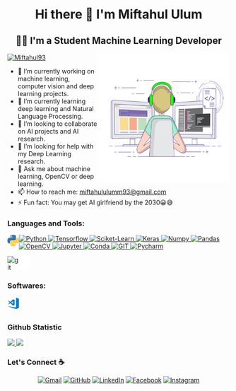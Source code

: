 <h1 align="center">Hi there 👋 I'm Miftahul Ulum</h1>
<h2 align="center">👨‍💻 I'm a Student Machine Learning Developer</h2>

<img align="right" alt="GIF" src="https://github.com/Hemraj183/Hemraj183/blob/main/coding.gif" width="300" height="290" />
<p align="left"> <a href="https://drive.google.com/file/d/1HogUAMnQ-kuKlKX5OlUzb44xnF8LnPqj/view?usp=sharing" target="blank"><img src="https://img.shields.io/badge/Resume-ViewInDrive-brightgreen" alt="Miftahul93" /></a> </p>

- 🔭 I’m currently working on machine learning, computer vision and deep learning projects.
- 🌱 I’m currently learning deep learning and Natural Language Processing.
- 👯 I’m looking to collaborate on AI projects and AI research.
- 🤔 I’m looking for help with my Deep Learning research.
- 💬 Ask me about machine learning, OpenCV or deep learning.
- 📫 How to reach me: miftahululumm93@gmail.com
- ⚡ Fun fact: You may get AI girlfriend by the 2030😀😅

### Languages and Tools:
<a href="https://www.python.org" target="_blank"> <img align="left" alt="Python" width="26px" src="https://github.com/Aakarsh-B/trying-repos/blob/master/python-5.svg?raw=true"/> </a>
<p align="left"> <a href="" target="_blank"> <img src="https://img.shields.io/badge/Python-FFD43B?style=for-the-badge&logo=python&logoColor=darkgreen" alt="Python"/>
<a href="" target="_blank"> <img src="https://img.shields.io/badge/TensorFlow-FF6F00?style=for-the-badge&logo=TensorFlow&logoColor=white" alt="Tensorflow"/> 
<a href="" target="_blank"> <img src="https://img.shields.io/badge/scikit_learn-F7931E?style=for-the-badge&logo=scikit-learn&logoColor=white" alt="Sciket-Learn"/>
<a href="" target="_blank"> <img src="https://img.shields.io/badge/Keras-D00000?style=for-the-badge&logo=Keras&logoColor=white" alt="Keras"/>
<a href="" target="_blank"> <img src="https://img.shields.io/badge/Numpy-777BB4?style=for-the-badge&logo=numpy&logoColor=white" alt="Numpy"/> 
<a href="" target="_blank"> <img src="https://img.shields.io/badge/Pandas-2C2D72?style=for-the-badge&logo=pandas&logoColor=white" alt="Pandas"/> 
<a href="" target="_blank"> <img src="https://img.shields.io/badge/OpenCV-27338e?style=for-the-badge&logo=OpenCV&logoColor=white" alt="OpenCV"/> 
<a href="" target="_blank"> <img src="https://img.shields.io/badge/Jupyter-F37626.svg?&style=for-the-badge&logo=Jupyter&logoColor=white" alt="Jupyter"/> 
<a href="" target="_blank"> <img src="https://img.shields.io/badge/conda-342B029.svg?&style=for-the-badge&logo=anaconda&logoColor=white" alt="Conda"/>
<a href="" target="_blank"> <img src="https://img.shields.io/badge/Git-F05032?style=for-the-badge&logo=git&logoColor=white" alt="GIT"/> 
<a href="" target="_blank"> <img src="https://img.shields.io/badge/PyCharm-000000.svg?&style=for-the-badge&logo=PyCharm&logoColor=white" alt="Pycharm"/> </p>
  

<a href="https://git-scm.com/" target="_blank"> <img align="left" alt="git" width="26px" src="https://www.vectorlogo.zone/logos/git-scm/git-scm-icon.svg"/> </a>
<img align="left" alt="GitHub" width="26px" src="https://github.com/Aakarsh-B/trying-repos/blob/master/github.svg" />
<br />
<br />

### Softwares:

<img align="left" alt="Visual Studio Code" width="26px" src="https://raw.githubusercontent.com/github/explore/80688e429a7d4ef2fca1e82350fe8e3517d3494d/topics/visual-studio-code/visual-studio-code.png" />
<br />
<br />

### Github Statistic
<p align="left">
<a href="https://github.com/Miftahul93">
  <img height="180em" src="https://github-readme-stats-eight-theta.vercel.app/api?username=Miftahul93&show_icons=true&theme=algolia&include_all_commits=true&count_private=true"/>
  <img height="180em" src="https://github-readme-stats-eight-theta.vercel.app/api/top-langs/?username=Miftahul93&layout=compact&langs_count=8&theme=algolia"/>
</a>
</p>

### Let's Connect :coffee:
<p align="center">
	<a href="mailto:miftahululumm93@gmail.com"><img src="https://img.icons8.com/bubbles/50/000000/gmail.png" alt="Gmail"/></a>
	<a href="https://github.com/Miftahul93"><img src="https://img.icons8.com/bubbles/50/000000/github.png" alt="GitHub"/></a>
	<a href="https://www.linkedin.com/in/miftahul-ulum-162064119/"><img src="https://img.icons8.com/bubbles/50/000000/linkedin.png" alt="LinkedIn"/></a>
	<a href="https://www.facebook.com/miftahululum.poetramargasari/"><img src="https://img.icons8.com/bubbles/50/000000/facebook-new.png" alt="Facebook"/></a>
	<a href="https://www.instagram.com/mieft_tahh/"><img src="https://img.icons8.com/bubbles/50/000000/instagram.png" alt="Instagram"/></a>
</p>


<!--
**Miftahul93/Miftahul93** is a ✨ _special_ ✨ repository because its `README.md` (this file) appears on your GitHub profile.

Here are some ideas to get you started:

-->


